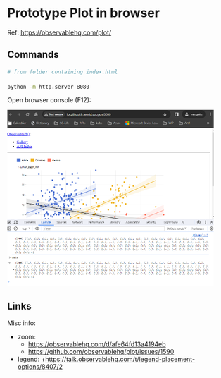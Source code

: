 # Prototype Plot in browser

Ref: <https://observablehq.com/plot/>

## Commands

```sh
# from folder containing index.html

python -m http.server 8080
```

Open browser console (F12):

<img src="img/snapshot.png" height="400" alt="missing">

## Links

Misc info:

+ zoom:
  + <https://observablehq.com/d/afe64fd13a4194eb>
  + <https://github.com/observablehq/plot/issues/1590>
+ legend:
    +<https://talk.observablehq.com/t/legend-placement-options/8407/2>

